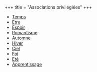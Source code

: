 +++
title = "Associations privilégiées"
+++
- [Temps](/categories/temps)
- [Etre](/categories/etre)
- [Espoir](/categories/espoir)
- [Romantisme](/categories/romantisme)
- [Automne](/categories/automne)
- [Hiver](/categories/hiver)
- [Ciel](/categories/ciel)
- [Foi](/categories/foi)
- [Eté](/categories/eté)
- [Apprentissage](/categories/apprentissage)
